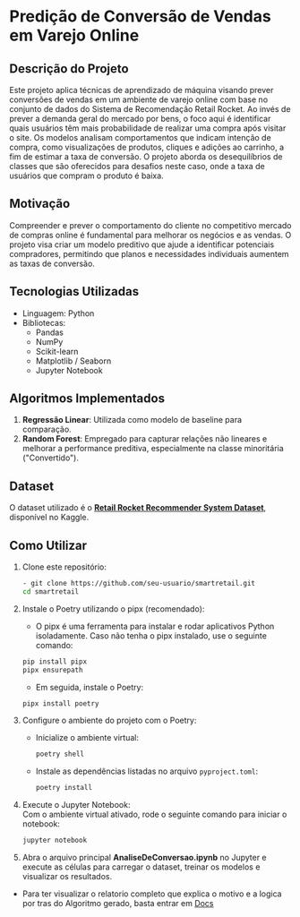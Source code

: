 # **Predição de Conversão de Vendas em Varejo Online**

## **Descrição do Projeto**

Este projeto aplica técnicas de aprendizado de máquina visando prever conversões de vendas em um ambiente de varejo online com base no conjunto de dados do Sistema de Recomendação Retail Rocket. Ao invés de prever a demanda geral do mercado por bens, o foco aqui é identificar quais usuários têm mais probabilidade de realizar uma compra após visitar o site. Os modelos analisam comportamentos que indicam intenção de compra, como visualizações de produtos, cliques e adições ao carrinho, a fim de estimar a taxa de conversão. O projeto aborda os desequilíbrios de classes que são oferecidos para desafios neste caso, onde a taxa de usuários que compram o produto é baixa.

## **Motivação**

Compreender e prever o comportamento do cliente no competitivo mercado de compras online é fundamental para melhorar os negócios e as vendas. O projeto visa criar um modelo preditivo que ajude a identificar potenciais compradores, permitindo que planos e necessidades individuais aumentem as taxas de conversão.

## **Tecnologias Utilizadas**  
- Linguagem: Python  
- Bibliotecas:  
  - Pandas  
  - NumPy  
  - Scikit-learn  
  - Matplotlib / Seaborn  
  - Jupyter Notebook  

## **Algoritmos Implementados**  
1. **Regressão Linear**: Utilizada como modelo de baseline para comparação.  
2. **Random Forest**: Empregado para capturar relações não lineares e melhorar a performance preditiva, especialmente na classe minoritária ("Convertido"). 

## **Dataset**  
O dataset utilizado é o **[Retail Rocket Recommender System Dataset](https://www.kaggle.com/datasets/retailrocket/ecommerce-dataset)**, disponível no Kaggle.  

## **Como Utilizar**  
1. Clone este repositório:  
   ```bash
   - git clone https://github.com/seu-usuario/smartretail.git
   cd smartretail
   ```

2. Instale o Poetry utilizando o pipx (recomendado):
    - O pipx é uma ferramenta para instalar e rodar aplicativos Python isoladamente. Caso não tenha o pipx instalado, use o seguinte comando:

   ```bash
   pip install pipx
   pipx ensurepath
   ```

    - Em seguida, instale o Poetry:
    ```bash
    pipx install poetry
    ```

3. Configure o ambiente do projeto com o Poetry:  
   - Inicialize o ambiente virtual:  
     ```bash
     poetry shell
     ```  
   - Instale as dependências listadas no arquivo `pyproject.toml`:  
     ```bash
     poetry install
     ```

4. Execute o Jupyter Notebook:  
   Com o ambiente virtual ativado, rode o seguinte comando para iniciar o notebook:  
   ```bash
   jupyter notebook
   ```
   
5. Abra o arquivo principal **AnaliseDeConversao.ipynb** no Jupyter e execute as células para carregar o dataset, treinar os modelos e visualizar os resultados.

- Para ter visualizar o relatorio completo que explica o motivo e a logica por tras do Algoritmo gerado, basta entrar em [Docs](./Docs)
